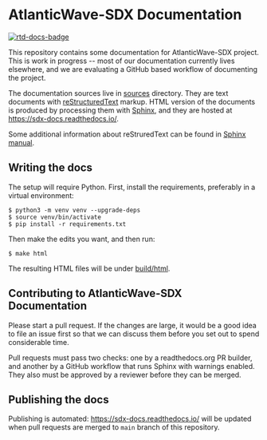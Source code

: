 # AtlanticWave-SDX Documentation

[![rtd-docs-badge]][rtd-docs]

This repository contains some documentation for AtlanticWave-SDX
project.  This is work in progress -- most of our documentation
currently lives elsewhere, and we are evaluating a GitHub based
workflow of documenting the project.

The documentation sources live in [sources] directory.  They are text
documents with [reStructuredText][reST] markup.  HTML version of the
documents is produced by processing them with [Sphinx], and they are
hosted at https://sdx-docs.readthedocs.io/.

Some additional information about reStruredText can be found in
[Sphinx manual][Sphinx+reST].


## Writing the docs

The setup will require Python.  First, install the requirements,
preferably in a virtual environment:

```console
$ python3 -m venv venv --upgrade-deps
$ source venv/bin/activate
$ pip install -r requirements.txt
```

Then make the edits you want, and then run:

```console
$ make html
```

The resulting HTML files will be under [build/html].


## Contributing to AtlanticWave-SDX Documentation

Please start a pull request.  If the changes are large, it would be a
good idea to file an issue first so that we can discuss them before
you set out to spend considerable time.

Pull requests must pass two checks: one by a readthedocs.org PR
builder, and another by a GitHub workflow that runs Sphinx with
warnings enabled.  They also must be approved by a reviewer before
they can be merged.


## Publishing the docs

Publishing is automated: https://sdx-docs.readthedocs.io/ will be
updated when pull requests are merged to `main` branch of this
repository.


<!-- URLs -->

[sources]: ./sources/
[build/html]: ./build/

[reST]: https://docutils.sourceforge.io/rst.html
[readthedocs.org]: https://about.readthedocs.com/
[Sphinx]: https://www.sphinx-doc.org/en/master/index.html
[Sphinx+reST]: https://www.sphinx-doc.org/en/master/usage/restructuredtext/basics.html

[sdx-docs-rtd]: https://sdx-docs.readthedocs.io/

[rtd-docs]: https://sdx-docs.readthedocs.io/en/latest/?badge=latest
[rtd-docs-badge]: https://readthedocs.org/projects/sdx-docs/badge/?version=latest (Documentation Status)

